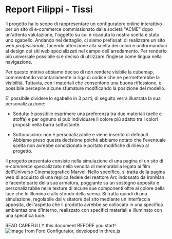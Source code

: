 # Report Filippi - Tissi

Il progetto ha lo scopo di rappresentare un configuratore online interattivo per un sito di e-commerce commissionato dalla società "ACME" dopo un'attenta valutazione, l'oggetto su cui è ricaduta la nostra scelta è stato uno sgabello.
Andando nel dettaglio, ci siamo prefissati di realizzare un sito web _professionale_, facendo attenzione alla scelta dei colori e uniformandoci al design dei siti web specializzati nel campo dell'arredamento.
Per renderlo più universale possibile si è deciso di utilizzare l'inglese come lingua nella navigazione.

Per questo motivo abbiamo deciso di non rendere visibile la cubemap, commentando volontariamente la riga di codice che ne permetterebbe la visibilità. Tuttavia, con i materiali che consentono una buona riflessione, è possibile percepire alcune sfumature modificando la posizione del modello.

E' possibile dividere lo sgabello in 3 parti; di seguito verrà illustrata la sua personalizzazione:

* Seduta: è possibile esprimere una preferenza tra due materiali (pelle e stoffa) e per ognuno si può individuare il colore più adatto tra i colori proposti nella barra sottostante.

* Sottocuscino:  non è personalizzabile e viene inserito di defeault. Abbiamo preso questa decisione poichè abbiamo notato che l'eventuale scelta non avrebbe condizionato e portato modifiche di rilievo al progetto.





Il progetto presentato consiste nella simulazione di una pagina di un sito di e-commerce specializzato nella vendita di memorabilia legata ai film dell'Universo Cinematografico Marvel. Nello specifico, si tratta della pagina web di acquisto di una replica fedele del reattore Arc indossato da IronMan e facente parte della sua armatura, poggiante su un sostegno apposito e personalizzabile nelle texture di alcune sue componenti oltre al colore della luce che lo illumina e allo sfondo della scena. Si tratta quindi di una simulazione, regolabile dal visitatore del sito mediante un'interfaccia apposita, dell'aspetto che il prodotto avrebbe se collocato in una specifica ambientazione d'interno, realizzato con specifici materiali e illuminato con una specifica luce.










READ CAREFULLY this document BEFORE you start!
![Image from Ford Configurator, developed in three.js](images/ford-configurator.jpg)